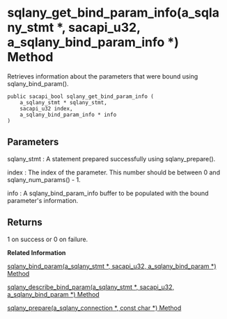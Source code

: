 <!-- loio3bf5f4516c5f1014829e8df637745c65 -->

# sqlany\_get\_bind\_param\_info\(a\_sqlany\_stmt \*, sacapi\_u32, a\_sqlany\_bind\_param\_info \*\) Method

Retrieves information about the parameters that were bound using sqlany\_bind\_param\(\).



```
public sacapi_bool sqlany_get_bind_param_info (
    a_sqlany_stmt * sqlany_stmt,
    sacapi_u32 index,
    a_sqlany_bind_param_info * info
)
```



## Parameters

sqlany\_stmt
:   A statement prepared successfully using sqlany\_prepare\(\).

index
:   The index of the parameter. This number should be between 0 and sqlany\_num\_params\(\) - 1.

info
:   A sqlany\_bind\_param\_info buffer to be populated with the bound parameter's information.



## Returns

1 on success or 0 on failure.

**Related Information**  


[sqlany\_bind\_param\(a\_sqlany\_stmt \*, sacapi\_u32, a\_sqlany\_bind\_param \*\) Method](sqlany-bind-param-a-sqlany-stmt-sacapi-u32-a-sqlany-bind-param-method-3bf5173.md "Bind a user-supplied buffer as a parameter to the prepared statement.")

[sqlany\_describe\_bind\_param\(a\_sqlany\_stmt \*, sacapi\_u32, a\_sqlany\_bind\_param \*\) Method](sqlany-describe-bind-param-a-sqlany-stmt-sacapi-u32-a-sqlany-bind-param-method-3bf55c0.md "Describes the bind parameters of a prepared statement.")

[sqlany\_prepare\(a\_sqlany\_connection \*, const char \*\) Method](sqlany-prepare-a-sqlany-connection-const-char-method-3bf6a1b.md "Prepares a supplied SQL string.")

